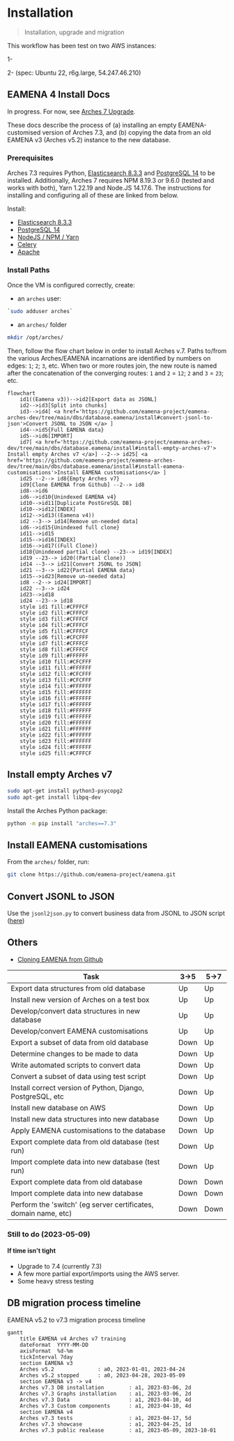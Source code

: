 # Installation
> Installation, upgrade and migration

This workflow has been test on two AWS instances:

1- 

2- (spec: Ubuntu 22, r6g.large, 54.247.46.210)


## EAMENA 4 Install Docs

In progress. For now, see [Arches 7 Upgrade](notes/Arches%207%20Upgrade.md). 

These docs describe the process of (a) installing an empty EAMENA-customised version of Arches 7.3, and (b) copying the data from an old EAMENA v3 (Arches v5.2) instance to the new database.

### Prerequisites

Arches 7.3 requires Python, [Elasticsearch 8.3.3](prerequisites/Elasticsearch.md) and [PostgreSQL 14](prerequisites/PostgreSQL.md) to be installed. Additionally, Arches 7 requires NPM 8.19.3 or 9.6.0 (tested and works with both), Yarn 1.22.19 and Node.JS 14.17.6. The instructions for installing and configuring all of these are linked from below.

Install:

* [Elasticsearch 8.3.3](prerequisites/Elasticsearch.md)
* [PostgreSQL 14](prerequisites/PostgreSQL.md) 
* [NodeJS / NPM / Yarn](prerequisites/Yarn.md)
* [Celery](prerequisites/Celery.md)
* [Apache](prerequisites/Apache.md)

### Install Paths

Once the VM is configured correctly, create:

* an `arches` user: 

```Bash
`sudo adduser arches` 
```

* an `arches/` folder

```Bash
mkdir /opt/arches/
```

Then, follow the flow chart below in order to install Arches v.7. Paths to/from the various Arches/EAMENA incarnations are identified by numbers on edges: `1`; `2`; `3`, etc. When two or more routes join, the new route is named after the concatenation of the converging routes: `1` and `2` = `12`; `2` and `3` = `23`; etc.

```mermaid
flowchart
	id1((Eamena v3))-->id2[Export data as JSONL]
	id2-->id3[Split into chunks]
	id3-->id4[ <a href='https://github.com/eamena-project/eamena-arches-dev/tree/main/dbs/database.eamena/install#convert-jsonl-to-json'>Convert JSONL to JSON </a> ]
	id4-->id5{Full EAMENA data}
	id5-->id6[IMPORT]
	id7[ <a href='https://github.com/eamena-project/eamena-arches-dev/tree/main/dbs/database.eamena/install#install-empty-arches-v7'> Install empty Arches v7 </a>] --2--> id25[ <a href='https://github.com/eamena-project/eamena-arches-dev/tree/main/dbs/database.eamena/install#install-eamena-customisations'>Install EAMENA customisations</a> ]
	id25 --2--> id8{Empty Arches v7}
	id9[Clone EAMENA from Github] --2--> id8
	id8-->id6
	id6-->id10{Unindexed EAMENA v4}
	id10-->id11[Duplicate PostGreSQL DB]
	id10-->id12[INDEX]
	id12-->id13((Eamena v4))
	id2 --3--> id14[Remove un-needed data]
	id6-->id15{Unindexed full clone}
	id11-->id15
	id15-->id16[INDEX]
	id16-->id17((Full Clone))
	id18{Unindexed partial clone} --23--> id19[INDEX]
	id19 --23--> id20((Partial Clone))
	id14 --3--> id21[Convert JSONL to JSON]
	id21 --3--> id22{Partial EAMENA data}
	id15-->id23[Remove un-needed data]
	id8 --2--> id24[IMPORT]
	id22 --3--> id24
	id23-->id18
	id24 --23--> id18
	style id1 fill:#CFFFCF
	style id2 fill:#CFFFCF
	style id3 fill:#CFFFCF
	style id4 fill:#CFFFCF
	style id5 fill:#CFFFCF
	style id6 fill:#CFCFFF
	style id7 fill:#CFFFCF
	style id8 fill:#CFFFCF
	style id9 fill:#FFFFFF
	style id10 fill:#CFCFFF
	style id11 fill:#FFFFFF
	style id12 fill:#CFCFFF
	style id13 fill:#CFCFFF
	style id14 fill:#FFFFFF
	style id15 fill:#FFFFFF
	style id16 fill:#FFFFFF
	style id17 fill:#FFFFFF
	style id18 fill:#FFFFFF
	style id19 fill:#FFFFFF
	style id20 fill:#FFFFFF
	style id21 fill:#FFFFFF
	style id22 fill:#FFFFFF
	style id23 fill:#FFFFFF
	style id24 fill:#FFFFFF
	style id25 fill:#CFFFCF
```

## Install empty Arches v7

```Bash
sudo apt-get install python3-psycopg2
sudo apt-get install libpq-dev
```

Install the Arches Python package:

```Bash
python -m pip install "arches==7.3"
```

## Install EAMENA customisations

From the `arches/` folder, run:

```Bash
git clone https://github.com/eamena-project/eamena.git
```

## Convert JSONL to JSON

Use the `jsonl2json.py` to convert business data from JSONL to JSON script ([here](https://github.com/eamena-project/eamena-arches-dev/blob/main/dbs/database.eamena/install/scripts/jsonl2json.py))

## Others

* [Cloning EAMENA from Github](install/Clone.md)

| Task | 3->5 | 5->7 |
|------|-------|-------|
| Export data structures from old database  | Up | Up |
| Install new version of Arches on a test box  | Up | Up |
| Develop/convert data structures in new database  | Up | Up |
| Develop/convert EAMENA customisations  | Up | Up |
| Export a subset of data from old database  | Down | Up |
| Determine changes to be made to data  | Down | Up |
| Write automated scripts to convert data  | Down | Up |
| Convert a subset of data using test script  | Down | Up |
| Install correct version of Python, Django, PostgreSQL, etc | Down | Up |
| Install new database on AWS   | Down | Up |
| Install new data structures into new database  | Down | Up |
| Apply EAMENA customisations to the database  | Down | Up |
| Export complete data from old database (test run) | Down | Up |
| Import complete data into new database (test run) | Down | Up |
| Export complete data from old database   | Down | Down |
| Import complete data into new database   | Down | Down |
| Perform the 'switch' (eg server certificates, domain name, etc)   | Down | Down |


### Still to do (2023-05-09)

#### If time isn't tight
* Upgrade to 7.4 (currently 7.3)
* A few more partial export/imports using the AWS server.
* Some heavy stress testing


## DB migration process timeline

EAMENA v5.2 to v7.3 migration process timeline

```mermaid
gantt
    title EAMENA v4 Arches v7 training
    dateFormat  YYYY-MM-DD
    axisFormat  %d-%m
    tickInterval 7day
    section EAMENA v3
    Arches v5.2              : a0, 2023-01-01, 2023-04-24
    Arches v5.2 stopped      : a0, 2023-04-28, 2023-05-09
    section EAMENA v3 -> v4
    Arches v7.3 DB installation        : a1, 2023-03-06, 2d
    Arches v7.3 Graphs installation    : a1, 2023-03-06, 2d
    Arches v7.3 Data                   : a1, 2023-04-10, 4d
    Arches v7.3 Custom components      : a1, 2023-04-10, 4d
    section EAMENA v4
    Arches v7.3 tests                  : a1, 2023-04-17, 5d
    Arches v7.3 showcase               : a1, 2023-04-25, 1d
    Arches v7.3 public realease        : a1, 2023-05-09, 2023-10-01
```